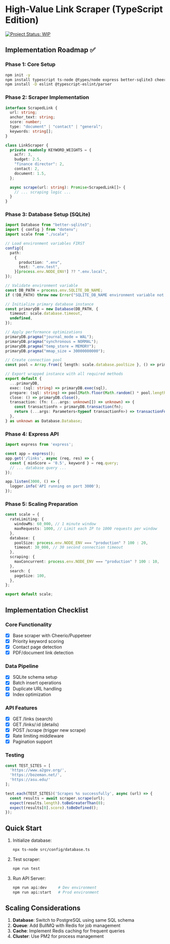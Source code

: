 # High-Value Link Scraper (TypeScript Edition)

[![Project Status: WIP](https://img.shields.io/badge/status-WIP-yellow.svg)](https://example.com)

## Implementation Roadmap ✅

### Phase 1: Core Setup

```bash
npm init -y
npm install typescript ts-node @types/node express better-sqlite3 cheerio puppeteer
npm install -D eslint @typescript-eslint/parser
```

### Phase 2: Scraper Implementation

```typescript:src/core/scrapper.ts
interface ScrapedLink {
  url: string;
  anchor_text: string;
  score: number;
  type: "document" | "contact" | "general";
  keywords: string[];
}

class LinkScraper {
  private readonly KEYWORD_WEIGHTS = {
    acfr: 3,
    budget: 2.5,
    "finance director": 2,
    contact: 2,
    document: 1.5,
  };

  async scrape(url: string): Promise<ScrapedLink[]> {
    // ... scraping logic ...
  }
}
```

### Phase 3: Database Setup (SQLite)

```typescript:src/config/database.ts
import Database from "better-sqlite3";
import { config } from "dotenv";
import scale from "./scale";

// Load environment variables FIRST
config({
  path:
    {
      production: ".env",
      test: ".env.test",
    }[process.env.NODE_ENV!] ?? ".env.local",
});

// Validate environment variable
const DB_PATH = process.env.SQLITE_DB_NAME;
if (!DB_PATH) throw new Error("SQLITE_DB_NAME environment variable not set");

// Initialize primary database instance
const primaryDB = new Database(DB_PATH, {
  timeout: scale.database.timeout,
  undefined,
});

// Apply performance optimizations
primaryDB.pragma("journal_mode = WAL");
primaryDB.pragma("synchronous = NORMAL");
primaryDB.pragma("temp_store = MEMORY");
primaryDB.pragma("mmap_size = 30000000000");

// Create connection pool
const pool = Array.from({ length: scale.database.poolSize }, () => primaryDB);

// Export wrapped instance with all required methods
export default {
  ...primaryDB,
  exec: (sql: string) => primaryDB.exec(sql),
  prepare: (sql: string) => pool[Math.floor(Math.random() * pool.length)].prepare(sql),
  close: () => primaryDB.close(),
  transaction: (fn: (...args: unknown[]) => unknown) => {
    const transactionFn = primaryDB.transaction(fn);
    return (...args: Parameters<typeof transactionFn>) => transactionFn(...args);
  },
} as unknown as Database.Database;

```

### Phase 4: Express API

```typescript:src/api/server.ts
import express from 'express';

const app = express();
app.get('/links', async (req, res) => {
  const { minScore = '0.5', keyword } = req.query;
  // ... database query ...
});

app.listen(3000, () => {
  logger.info('API running on port 3000');
});
```

### Phase 5: Scaling Preparation

```typescript:src/config/scale.ts
const scale = {
  rateLimiting: {
    windowMs: 60_000, // 1 minute window
    maxRequests: 1000, // Limit each IP to 1000 requests per window
  },
  database: {
    poolSize: process.env.NODE_ENV === "production" ? 100 : 20,
    timeout: 30_000, // 30 second connection timeout
  },
  scraping: {
    maxConcurrent: process.env.NODE_ENV === "production" ? 100 : 10,
  },
  search: {
    pageSize: 100,
  },
};

export default scale;
```

## Implementation Checklist

### Core Functionality

- [x] Base scraper with Cheerio/Puppeteer
- [x] Priority keyword scoring
- [x] Contact page detection
- [x] PDF/document link detection

### Data Pipeline

- [x] SQLite schema setup
- [x] Batch insert operations
- [x] Duplicate URL handling
- [x] Index optimization

### API Features

- [x] GET /links (search)
- [x] GET /links/:id (details)
- [x] POST /scrape (trigger new scrape)
- [x] Rate limiting middleware
- [x] Pagination support

### Testing

```typescript:test/scraper.test.ts
const TEST_SITES = [
  'https://www.a2gov.org/',
  'https://bozeman.net/',
  'https://asu.edu/'
];

test.each(TEST_SITES)('Scrapes %s successfully', async (url) => {
  const results = await scraper.scrape(url);
  expect(results.length).toBeGreaterThan(0);
  expect(results[0].score).toBeDefined();
});
```

## Quick Start

1. Initialize database:

    ```bash
    npx ts-node src/config/database.ts
    ```

2. Test scraper:

    ```bash
    npm run test
    ```

3. Run API Server:

    ```bash
    npm run api:dev     # Dev environment
    npm run api:start   # Prod environment
    ```

## Scaling Considerations

1. **Database**: Switch to PostgreSQL using same SQL schema
2. **Queue**: Add BullMQ with Redis for job management
3. **Cache**: Implement Redis caching for frequent queries
4. **Cluster**: Use PM2 for process management
